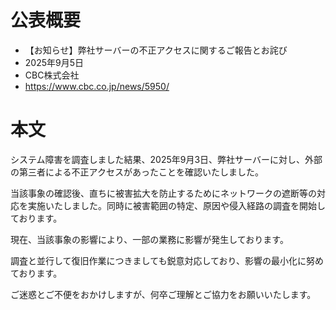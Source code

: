 # 公表概要
- 【お知らせ】弊社サーバーの不正アクセスに関するご報告とお詫び
- 2025年9月5日
- CBC株式会社
- https://www.cbc.co.jp/news/5950/

# 本文
システム障害を調査しました結果、2025年9月3日、弊社サーバーに対し、外部の第三者による不正アクセスがあったことを確認いたしました。

当該事象の確認後、直ちに被害拡大を防止するためにネットワークの遮断等の対応を実施いたしました。同時に被害範囲の特定、原因や侵入経路の調査を開始しております。

現在、当該事象の影響により、一部の業務に影響が発生しております。

調査と並行して復旧作業につきましても鋭意対応しており、影響の最小化に努めております。

ご迷惑とご不便をおかけしますが、何卒ご理解とご協力をお願いいたします。
